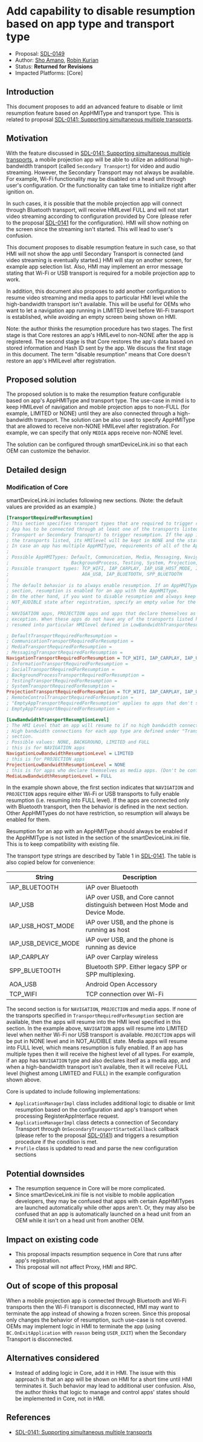 # Add capability to disable resumption based on app type and transport type

* Proposal: [SDL-0149](0149-mt-registration-limitation.md)
* Author: [Sho Amano](https://github.com/shoamano83), [Robin Kurian](https://github.com/robinmk)
* Status: **Returned for Revisions**
* Impacted Platforms: [Core]

## Introduction

This document proposes to add an advanced feature to disable or limit resumption feature based on AppHMIType and transport type. This is related to proposal [SDL-0141: Supporting simultaneous multiple transports][multiple_transports].


## Motivation

With the feature discussed in [SDL-0141: Supporting simultaneous multiple transports][multiple_transports], a mobile projection app will be able to utilize an additional high-bandwidth transport (called `Secondary Transport`) for video and audio streaming. However, the Secondary Transport may not always be available. For example, Wi-Fi functionality may be disabled on a head unit through user's configuration. Or the functionality can take time to initialize right after ignition on.

In such cases, it is possible that the mobile projection app will connect through Bluetooth transport, will receive HMILevel FULL and will not start video streaming according to configuration provided by Core (please refer to the proposal [SDL-0141][multiple_transports] for the configuration). HMI will show nothing on the screen since the streaming isn't started. This will lead to user's confusion.

This document proposes to disable resumption feature in such case, so that HMI will not show the app until Secondary Transport is connected (and video streaming is eventually started.) HMI will stay on another screen, for example app selection list. Also, HMI may implement an error message stating that Wi-Fi or USB transport is required for a mobile projection app to work.

In addition, this document also proposes to add another configuration to resume video streaming and media apps to particular HMI level while the high-bandwidth transport isn't available. This will be useful for OEMs who want to let a navigation app running in LIMITED level before Wi-Fi transport is established, while avoiding an empty screen being shown on HMI.

Note: the author thinks the resumption procedure has two stages. The first stage is that Core restores an app's HMILevel to non-NONE after the app is registered. The second stage is that Core restores the app's data based on stored information and Hash ID sent by the app. We discuss the first stage in this document. The term "disable resumption" means that Core doesn't restore an app's HMILevel after registration.


## Proposed solution

The proposed solution is to make the resumption feature configurable based on app's AppHMIType and transport type. The use-case in mind is to keep HMILevel of navigation and mobile projection apps to non-FULL (for example, LIMITED or NONE) until they are also connected through a high-bandwidth transport. The solution can be also used to specify AppHMIType that are allowed to receive non-NONE HMILevel after registration. For example, we can specify that only `MEDIA` apps receive non-NONE level.

The solution can be configured through smartDeviceLink.ini so that each OEM can customize the behavior.


## Detailed design

### Modification of Core

smartDeviceLink.ini includes following new sections. (Note: the default values are provided as an example.)

```ini
[TransportRequiredForResumption]
; This section specifies transport types that are required to trigger resumption for each AppHMIType.
; App has to be connected through at least one of the transports listed (either as the Primary
; Transport or Secondary Transport) to trigger resumption. If the app is not connected with any of
; the transports listed, its HMIlevel will be kept in NONE and the state stays in NOT_AUDIBLE.
; In case an app has multiple AppHMIType, requirements of all of the AppHMITypes are applied.
;
; Possible AppHMITypes: Default, Communication, Media, Messaging, Navigation, Information, Social,
;                       BackgroundProcess, Testing, System, Projection, RemoteControl, EmptyApp
; Possible transport types: TCP_WIFI, IAP_CARPLAY, IAP_USB_HOST_MODE, IAP_USB_DEVICE_MODE, IAP_USB,
;                           AOA_USB, IAP_BLUETOOTH, SPP_BLUETOOTH
;
; The default behavior is to always enable resumption. If an AppHMIType is not listed in this
; section, resumption is enabled for an app with the AppHMIType.
; On the other hand, if you want to disable resumption and always keep an app in NONE and
; NOT_AUDIBLE state after registration, specify an empty value for the AppHMIType.
;
; NAVIGATION apps, PROJECTION apps and apps that declare themselves as media apps have a special
; exception. When these apps do not have any of the transports listed here, they will be still
; resumed into particular HMIlevel defined in LowBandwidthTransportResumptionLevel section.

; DefaultTransportRequiredForResumption =
; CommunicationTransportRequiredForResumption =
; MediaTransportRequiredForResumption =
; MessagingTransportRequiredForResumption =
NavigationTransportRequiredForResumption = TCP_WIFI, IAP_CARPLAY, IAP_USB_HOST_MODE, IAP_USB_DEVICE_MODE, IAP_USB, AOA_USB
; InformationTransportRequiredForResumption =
; SocialTransportRequiredForResumption =
; BackgroundProcessTransportRequiredForResumption =
; TestingTransportRequiredForResumption =
; SystemTransportRequiredForResumption =
ProjectionTransportRequiredForResumption = TCP_WIFI, IAP_CARPLAY, IAP_USB_HOST_MODE, IAP_USB_DEVICE_MODE, IAP_USB, AOA_USB
; RemoteControlTransportRequiredForResumption =
; "EmptyAppTransportRequiredForResumption" applies to apps that don't specify any AppHMIType
; EmptyAppTransportRequiredForResumption =

[LowBandwidthTransportResumptionLevel]
; The HMI Level that an app will resume to if no high bandwidth connection is active.
; High bandwidth connections for each app type are defined under "TransportRequiredForResumption"
; section.
; Possible values: NONE, BACKGROUND, LIMITED and FULL
; this is for NAVIGATION apps
NavigationLowBandwidthResumptionLevel = LIMITED
; this is for PROJECTION apps
ProjectionLowBandwidthResumptionLevel = NONE
; this is for apps who declare themselves as media apps. (Don't be confused with AppHMIType=MEDIA.)
MediaLowBandwidthResumptionLevel = FULL
```

In the example shown above, the first section indicates that `NAVIGATION` and `PROJECTION` apps require either Wi-Fi or USB transports to fully enable resumption (i.e. resuming into FULL level). If the apps are connected only with Bluetooth transport, then the behavior is defined in the next section. Other AppHMITypes do not have restriction, so resumption will always be enabled for them.

Resumption for an app with an AppHMIType should always be enabled if the AppHMIType is not listed in the section of the smartDeviceLink.ini file. This is to keep compatibility with existing file.

The transport type strings are described by Table 1 in [SDL-0141][multiple_transports]. The table is also copied below for convenience:

String                 | Description
-----------------------|------------
IAP\_BLUETOOTH         | iAP over Bluetooth
IAP\_USB               | iAP over USB, and Core cannot distinguish between Host Mode and Device Mode.
IAP\_USB\_HOST\_MODE   | iAP over USB, and the phone is running as host
IAP\_USB\_DEVICE\_MODE | iAP over USB, and the phone is running as device
IAP\_CARPLAY           | iAP over Carplay wireless
SPP\_BLUETOOTH         | Bluetooth SPP. Either legacy SPP or SPP multiplexing.
AOA\_USB               | Android Open Accessory
TCP\_WIFI              | TCP connection over Wi-Fi


The second section is for `NAVIGATION`, `PROJECTION` and media apps. If none of the transports specified in `TransportRequiredForResumption` section are available, then the apps will resume into the HMI level specified in this section. In the example above, `NAVIGATION` apps will resume into LIMITED level when neither Wi-Fi nor USB transport is available. `PROJECTION` apps will be put in NONE level and in NOT\_AUDIBLE state. Media apps will resume into FULL level, which means resumption is fully enabled. If an app has multiple types then it will receive the highest level of all types. For example, if an app has `NAVIGATION` type and also declares itself as a media app, and when a high-bandwidth transport isn't available, then it will receive FULL level (highest among LIMITED and FULL) in the example configuration shown above.


Core is updated to include following implementations:
- `ApplicationManagerImpl` class includes additional logic to disable or limit resumption based on the configuration and app's transport when processing RegisterAppInterface request.
- `ApplicationManagerImpl` class detects a connection of Secondary Transport through `OnSecondaryTransportStartedCallback` callback (please refer to the proposal [SDL-0141][multiple_transports]) and triggers a resumption procedure if the condition is met.
- `Profile` class is updated to read and parse the new configuration sections


## Potential downsides

* The resumption sequence in Core will be more complicated.
* Since smartDeviceLink.ini file is not visible to mobile application developers, they may be confused that apps with certain AppHMITypes are launched automatically while other apps aren't. Or, they may also be confused that an app is automatically launched on a head unit from an OEM while it isn't on a head unit from another OEM.


## Impact on existing code

* This proposal impacts resumption sequence in Core that runs after app's registration.
* This proposal will not affect Proxy, HMI and RPC.


## Out of scope of this proposal

When a mobile projection app is connected through Bluetooth and Wi-Fi transports then the Wi-Fi transport is disconnected, HMI may want to terminate the app instead of showing a frozen screen. Since this proposal only changes the behavior of resumption, such use-case is not covered. OEMs may implement logic in HMI to terminate the app (using `BC.OnExitApplication` with `reason` being `USER_EXIT`) when the Secondary Transport is disconnected.


## Alternatives considered

* Instead of adding logic in Core, add it in HMI. The issue with this approach is that an app will be shown on HMI for a short time until HMI terminates it. Such behavior may lead to additional user confusion. Also, the author thinks that logic to manage and control apps' states should be implemented in Core, not in HMI.


## References

- [SDL-0141: Supporting simultaneous multiple transports][multiple_transports]


  [multiple_transports]: 0141-multiple-transports.md  "Supporting simultaneous multiple transports"

